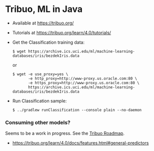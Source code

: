 # Tribuo, ML in Java
- Available at <https://tribuo.org/>
- Tutorials at <https://tribuo.org/learn/4.0/tutorials/>

- Get the Classification training data:
  ```
  $ wget https://archive.ics.uci.edu/ml/machine-learning-databases/iris/bezdekIris.data
  ```
  or
  ```
  $ wget -e use_proxy=yes \
         -e http_proxy=http://www-proxy.us.oracle.com:80 \
         -e https_proxy=http://www-proxy.us.oracle.com:80 \
         https://archive.ics.uci.edu/ml/machine-learning-databases/iris/bezdekIris.data
  ```
- Run Classification sample:
  ```
  $ ../gradlew runClassification --console plain --no-daemon
  ``` 
  
### Consuming other models?
Seems to be a work in progress. See the [Tribuo Roadmap](https://github.com/oracle/tribuo/blob/main/docs/Roadmap.md).

- <https://tribuo.org/learn/4.0/docs/features.html#general-predictors>
  
